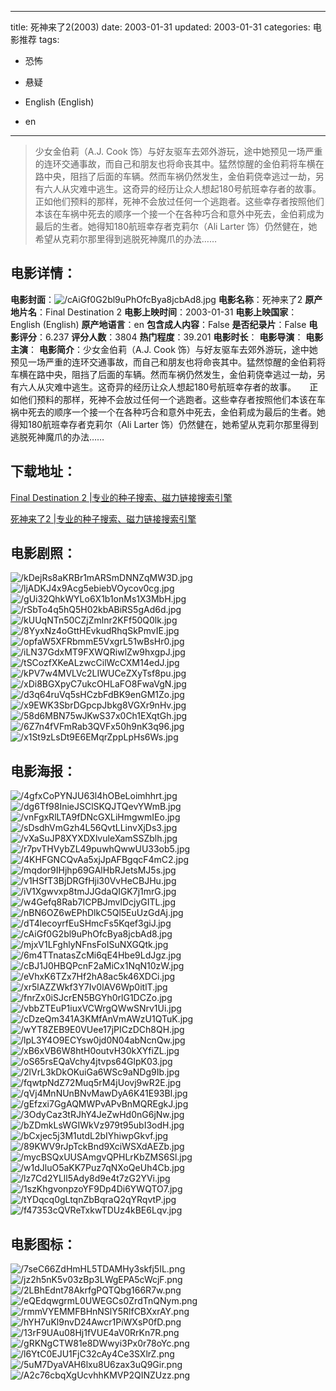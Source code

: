 
---
title: 死神来了2(2003)
date: 2003-01-31
updated: 2003-01-31
categories: 电影推荐
tags:
- 恐怖
- 悬疑

- English (English)
- en
---


> 少女金伯莉（A.J. Cook 饰）与好友驱车去郊外游玩，途中她预见一场严重的连环交通事故，而自己和朋友也将命丧其中。猛然惊醒的金伯莉将车横在路中央，阻挡了后面的车辆。然而车祸仍然发生，金伯莉侥幸逃过一劫，另有六人从灾难中逃生。这奇异的经历让众人想起180号航班幸存者的故事。　　正如他们预料的那样，死神不会放过任何一个逃跑者。这些幸存者按照他们本该在车祸中死去的顺序一个接一个在各种巧合和意外中死去，金伯莉成为最后的生者。她得知180航班幸存者克莉尔（Ali Larter 饰）仍然健在，她希望从克莉尔那里得到逃脱死神魔爪的办法……

## **电影详情**：

**电影封面**：<img src="https://image.tmdb.org/t/p/w200/cAiGf0G2bl9uPhOfcBya8jcbAd8.jpg" alt="/cAiGf0G2bl9uPhOfcBya8jcbAd8.jpg" title="/cAiGf0G2bl9uPhOfcBya8jcbAd8.jpg">
**电影名称**：死神来了2
**原产地片名**：Final Destination 2
**电影上映时间**：2003-01-31
**电影上映国家**：English (English)
**原产地语言**：en
**包含成人内容**：False
**是否纪录片**：False
**电影评分**：6.237
**评分人数**：3804
**热门程度**：39.201
**电影时长**：
**电影导演**：
**电影主演**：
**电影简介**：少女金伯莉（A.J. Cook 饰）与好友驱车去郊外游玩，途中她预见一场严重的连环交通事故，而自己和朋友也将命丧其中。猛然惊醒的金伯莉将车横在路中央，阻挡了后面的车辆。然而车祸仍然发生，金伯莉侥幸逃过一劫，另有六人从灾难中逃生。这奇异的经历让众人想起180号航班幸存者的故事。　　正如他们预料的那样，死神不会放过任何一个逃跑者。这些幸存者按照他们本该在车祸中死去的顺序一个接一个在各种巧合和意外中死去，金伯莉成为最后的生者。她得知180航班幸存者克莉尔（Ali Larter 饰）仍然健在，她希望从克莉尔那里得到逃脱死神魔爪的办法……

## **下载地址**：
[Final Destination 2 |专业的种子搜索、磁力链接搜索引擎](https://movie.amd794.com:2083/?search=Final%20Destination%202&ordering=&mode=match_phrase&page_size=10&page=1)

[死神来了2 |专业的种子搜索、磁力链接搜索引擎](https://movie.amd794.com:2083/?search=%E6%AD%BB%E7%A5%9E%E6%9D%A5%E4%BA%862&ordering=&mode=match_phrase&page_size=10&page=1)
 

## **电影剧照**：
<img src="https://image.tmdb.org/t/p/original/kDejRs8aKRBr1mARSmDNNZqMW3D.jpg" alt="/kDejRs8aKRBr1mARSmDNNZqMW3D.jpg" title="/kDejRs8aKRBr1mARSmDNNZqMW3D.jpg"><img src="https://image.tmdb.org/t/p/original/ljADKJ4x9Acg5ebiebVOycov0cg.jpg" alt="/ljADKJ4x9Acg5ebiebVOycov0cg.jpg" title="/ljADKJ4x9Acg5ebiebVOycov0cg.jpg"><img src="https://image.tmdb.org/t/p/original/gUi32QhkWYLo6X1b1onMs1X3MbH.jpg" alt="/gUi32QhkWYLo6X1b1onMs1X3MbH.jpg" title="/gUi32QhkWYLo6X1b1onMs1X3MbH.jpg"><img src="https://image.tmdb.org/t/p/original/rSbTo4q5hQ5H02kbABiRS5gAd6d.jpg" alt="/rSbTo4q5hQ5H02kbABiRS5gAd6d.jpg" title="/rSbTo4q5hQ5H02kbABiRS5gAd6d.jpg"><img src="https://image.tmdb.org/t/p/original/kUUqNTn50CZjZmlnr2KFf50Q0lk.jpg" alt="/kUUqNTn50CZjZmlnr2KFf50Q0lk.jpg" title="/kUUqNTn50CZjZmlnr2KFf50Q0lk.jpg"><img src="https://image.tmdb.org/t/p/original/8YyxNz4oGttHEvkudRhqSkPmvIE.jpg" alt="/8YyxNz4oGttHEvkudRhqSkPmvIE.jpg" title="/8YyxNz4oGttHEvkudRhqSkPmvIE.jpg"><img src="https://image.tmdb.org/t/p/original/opfaW5XFRbmmE5VxgrL51wBsHr0.jpg" alt="/opfaW5XFRbmmE5VxgrL51wBsHr0.jpg" title="/opfaW5XFRbmmE5VxgrL51wBsHr0.jpg"><img src="https://image.tmdb.org/t/p/original/iLN37GdxMT9FXWQRiwlZw9hxgpJ.jpg" alt="/iLN37GdxMT9FXWQRiwlZw9hxgpJ.jpg" title="/iLN37GdxMT9FXWQRiwlZw9hxgpJ.jpg"><img src="https://image.tmdb.org/t/p/original/tSCozfXKeALzwcCilWcCXM14edJ.jpg" alt="/tSCozfXKeALzwcCilWcCXM14edJ.jpg" title="/tSCozfXKeALzwcCilWcCXM14edJ.jpg"><img src="https://image.tmdb.org/t/p/original/kPV7w4MVLVc2LIWUCeZXyTsf8pu.jpg" alt="/kPV7w4MVLVc2LIWUCeZXyTsf8pu.jpg" title="/kPV7w4MVLVc2LIWUCeZXyTsf8pu.jpg"><img src="https://image.tmdb.org/t/p/original/xDi8BGXpyC7ukcOHLaFO8FwaVgN.jpg" alt="/xDi8BGXpyC7ukcOHLaFO8FwaVgN.jpg" title="/xDi8BGXpyC7ukcOHLaFO8FwaVgN.jpg"><img src="https://image.tmdb.org/t/p/original/d3q64ruVq5sHCzbFdBK9enGM1Zo.jpg" alt="/d3q64ruVq5sHCzbFdBK9enGM1Zo.jpg" title="/d3q64ruVq5sHCzbFdBK9enGM1Zo.jpg"><img src="https://image.tmdb.org/t/p/original/x9EWK3SbrDGpcpJbkg8VGXr9nHv.jpg" alt="/x9EWK3SbrDGpcpJbkg8VGXr9nHv.jpg" title="/x9EWK3SbrDGpcpJbkg8VGXr9nHv.jpg"><img src="https://image.tmdb.org/t/p/original/58d6MBN75wJKwS37x0Ch1EXqtGh.jpg" alt="/58d6MBN75wJKwS37x0Ch1EXqtGh.jpg" title="/58d6MBN75wJKwS37x0Ch1EXqtGh.jpg"><img src="https://image.tmdb.org/t/p/original/6Z7n4fVFmRab3QVFx50h9nK3q96.jpg" alt="/6Z7n4fVFmRab3QVFx50h9nK3q96.jpg" title="/6Z7n4fVFmRab3QVFx50h9nK3q96.jpg"><img src="https://image.tmdb.org/t/p/original/x1St9zLsDt9E6EMqrZppLpHs6Ws.jpg" alt="/x1St9zLsDt9E6EMqrZppLpHs6Ws.jpg" title="/x1St9zLsDt9E6EMqrZppLpHs6Ws.jpg">

## **电影海报**：
<img src="https://image.tmdb.org/t/p/original/4gfxCoPYNJU63l4hOBeLoimhhrt.jpg" alt="/4gfxCoPYNJU63l4hOBeLoimhhrt.jpg" title="/4gfxCoPYNJU63l4hOBeLoimhhrt.jpg"><img src="https://image.tmdb.org/t/p/original/dg6Tf98InieJSClSKQJTQevYWmB.jpg" alt="/dg6Tf98InieJSClSKQJTQevYWmB.jpg" title="/dg6Tf98InieJSClSKQJTQevYWmB.jpg"><img src="https://image.tmdb.org/t/p/original/vnFgxRlLTA9fDNcGXLiHmgwmIEo.jpg" alt="/vnFgxRlLTA9fDNcGXLiHmgwmIEo.jpg" title="/vnFgxRlLTA9fDNcGXLiHmgwmIEo.jpg"><img src="https://image.tmdb.org/t/p/original/sDsdhVmGzh4L56QvtLLinvXjDs3.jpg" alt="/sDsdhVmGzh4L56QvtLLinvXjDs3.jpg" title="/sDsdhVmGzh4L56QvtLLinvXjDs3.jpg"><img src="https://image.tmdb.org/t/p/original/vXaSuJP8XYXDXlvuleXamSSZblh.jpg" alt="/vXaSuJP8XYXDXlvuleXamSSZblh.jpg" title="/vXaSuJP8XYXDXlvuleXamSSZblh.jpg"><img src="https://image.tmdb.org/t/p/original/r7pvTHVybZL49puwhQwwUU33ob5.jpg" alt="/r7pvTHVybZL49puwhQwwUU33ob5.jpg" title="/r7pvTHVybZL49puwhQwwUU33ob5.jpg"><img src="https://image.tmdb.org/t/p/original/4KHFGNCQvAa5xjJpAFBgqcF4mC2.jpg" alt="/4KHFGNCQvAa5xjJpAFBgqcF4mC2.jpg" title="/4KHFGNCQvAa5xjJpAFBgqcF4mC2.jpg"><img src="https://image.tmdb.org/t/p/original/mqdor9IHjhp69GAlHbRJetsMJ5s.jpg" alt="/mqdor9IHjhp69GAlHbRJetsMJ5s.jpg" title="/mqdor9IHjhp69GAlHbRJetsMJ5s.jpg"><img src="https://image.tmdb.org/t/p/original/v1HSfT3BjDRGfHji30VvHeCBJHu.jpg" alt="/v1HSfT3BjDRGfHji30VvHeCBJHu.jpg" title="/v1HSfT3BjDRGfHji30VvHeCBJHu.jpg"><img src="https://image.tmdb.org/t/p/original/iV1Xgwvxp8tmJJGdaQIGK7j1mrG.jpg" alt="/iV1Xgwvxp8tmJJGdaQIGK7j1mrG.jpg" title="/iV1Xgwvxp8tmJJGdaQIGK7j1mrG.jpg"><img src="https://image.tmdb.org/t/p/original/w4Gefq8Rab7ICPBJmvlDcjyGITL.jpg" alt="/w4Gefq8Rab7ICPBJmvlDcjyGITL.jpg" title="/w4Gefq8Rab7ICPBJmvlDcjyGITL.jpg"><img src="https://image.tmdb.org/t/p/original/nBN6OZ6wEPhDlkC5Ql5EuUzGdAj.jpg" alt="/nBN6OZ6wEPhDlkC5Ql5EuUzGdAj.jpg" title="/nBN6OZ6wEPhDlkC5Ql5EuUzGdAj.jpg"><img src="https://image.tmdb.org/t/p/original/dT4lecoyrfEuSHmcFs5Kqef3giJ.jpg" alt="/dT4lecoyrfEuSHmcFs5Kqef3giJ.jpg" title="/dT4lecoyrfEuSHmcFs5Kqef3giJ.jpg"><img src="https://image.tmdb.org/t/p/original/cAiGf0G2bl9uPhOfcBya8jcbAd8.jpg" alt="/cAiGf0G2bl9uPhOfcBya8jcbAd8.jpg" title="/cAiGf0G2bl9uPhOfcBya8jcbAd8.jpg"><img src="https://image.tmdb.org/t/p/original/mjxV1LFghlyNFnsFoISuNXGQtk.jpg" alt="/mjxV1LFghlyNFnsFoISuNXGQtk.jpg" title="/mjxV1LFghlyNFnsFoISuNXGQtk.jpg"><img src="https://image.tmdb.org/t/p/original/6m4TTnatasZcMi6qE4Hbe9LdJgz.jpg" alt="/6m4TTnatasZcMi6qE4Hbe9LdJgz.jpg" title="/6m4TTnatasZcMi6qE4Hbe9LdJgz.jpg"><img src="https://image.tmdb.org/t/p/original/cBJ1J0HBQPcnF2aMiCx1NqN10zW.jpg" alt="/cBJ1J0HBQPcnF2aMiCx1NqN10zW.jpg" title="/cBJ1J0HBQPcnF2aMiCx1NqN10zW.jpg"><img src="https://image.tmdb.org/t/p/original/eVhxK6TZx7Hf2hA8ac5k46XDCi.jpg" alt="/eVhxK6TZx7Hf2hA8ac5k46XDCi.jpg" title="/eVhxK6TZx7Hf2hA8ac5k46XDCi.jpg"><img src="https://image.tmdb.org/t/p/original/xr5lAZZWkf3Y7Iv0lAV6Wp0itlT.jpg" alt="/xr5lAZZWkf3Y7Iv0lAV6Wp0itlT.jpg" title="/xr5lAZZWkf3Y7Iv0lAV6Wp0itlT.jpg"><img src="https://image.tmdb.org/t/p/original/fnrZx0iSJcrEN5BGYh0rlG1DCZo.jpg" alt="/fnrZx0iSJcrEN5BGYh0rlG1DCZo.jpg" title="/fnrZx0iSJcrEN5BGYh0rlG1DCZo.jpg"><img src="https://image.tmdb.org/t/p/original/vbbZTEuP1iuxVCWrgQWwSNrv1Ui.jpg" alt="/vbbZTEuP1iuxVCWrgQWwSNrv1Ui.jpg" title="/vbbZTEuP1iuxVCWrgQWwSNrv1Ui.jpg"><img src="https://image.tmdb.org/t/p/original/cDzeQm341A3KMfAnVmAWzU1QTuK.jpg" alt="/cDzeQm341A3KMfAnVmAWzU1QTuK.jpg" title="/cDzeQm341A3KMfAnVmAWzU1QTuK.jpg"><img src="https://image.tmdb.org/t/p/original/wYT8ZEB9E0VUee17jPICzDCh8QH.jpg" alt="/wYT8ZEB9E0VUee17jPICzDCh8QH.jpg" title="/wYT8ZEB9E0VUee17jPICzDCh8QH.jpg"><img src="https://image.tmdb.org/t/p/original/lpL3Y4O9ECYsw0jd0N04abNcnQw.jpg" alt="/lpL3Y4O9ECYsw0jd0N04abNcnQw.jpg" title="/lpL3Y4O9ECYsw0jd0N04abNcnQw.jpg"><img src="https://image.tmdb.org/t/p/original/xB6xVB6W8htH0outvH30kXYfiZL.jpg" alt="/xB6xVB6W8htH0outvH30kXYfiZL.jpg" title="/xB6xVB6W8htH0outvH30kXYfiZL.jpg"><img src="https://image.tmdb.org/t/p/original/oS65rsEQaVchy4jtvps64GlpK03.jpg" alt="/oS65rsEQaVchy4jtvps64GlpK03.jpg" title="/oS65rsEQaVchy4jtvps64GlpK03.jpg"><img src="https://image.tmdb.org/t/p/original/2lVrL3kDkOKuiGa6WSc9aNDg9Ib.jpg" alt="/2lVrL3kDkOKuiGa6WSc9aNDg9Ib.jpg" title="/2lVrL3kDkOKuiGa6WSc9aNDg9Ib.jpg"><img src="https://image.tmdb.org/t/p/original/fqwtpNdZ72Muq5rM4jUovj9wR2E.jpg" alt="/fqwtpNdZ72Muq5rM4jUovj9wR2E.jpg" title="/fqwtpNdZ72Muq5rM4jUovj9wR2E.jpg"><img src="https://image.tmdb.org/t/p/original/qVj4MnNUnBNvMawDyA6K41E93Bl.jpg" alt="/qVj4MnNUnBNvMawDyA6K41E93Bl.jpg" title="/qVj4MnNUnBNvMawDyA6K41E93Bl.jpg"><img src="https://image.tmdb.org/t/p/original/gEfzxi7GgAQMWPvAPvBnMQREgkJ.jpg" alt="/gEfzxi7GgAQMWPvAPvBnMQREgkJ.jpg" title="/gEfzxi7GgAQMWPvAPvBnMQREgkJ.jpg"><img src="https://image.tmdb.org/t/p/original/3OdyCaz3tRJhY4JeZwHd0nG6jNw.jpg" alt="/3OdyCaz3tRJhY4JeZwHd0nG6jNw.jpg" title="/3OdyCaz3tRJhY4JeZwHd0nG6jNw.jpg"><img src="https://image.tmdb.org/t/p/original/bZDmkLsWGIWkVz979t95ubI3odH.jpg" alt="/bZDmkLsWGIWkVz979t95ubI3odH.jpg" title="/bZDmkLsWGIWkVz979t95ubI3odH.jpg"><img src="https://image.tmdb.org/t/p/original/bCxjec5j3M1utdL2bIYhiwpGkvf.jpg" alt="/bCxjec5j3M1utdL2bIYhiwpGkvf.jpg" title="/bCxjec5j3M1utdL2bIYhiwpGkvf.jpg"><img src="https://image.tmdb.org/t/p/original/89KWV9rJpTckBnd9XciWSXdAEZb.jpg" alt="/89KWV9rJpTckBnd9XciWSXdAEZb.jpg" title="/89KWV9rJpTckBnd9XciWSXdAEZb.jpg"><img src="https://image.tmdb.org/t/p/original/mycBSQxUUSAmgvQPHLrKbZMS6Sl.jpg" alt="/mycBSQxUUSAmgvQPHLrKbZMS6Sl.jpg" title="/mycBSQxUUSAmgvQPHLrKbZMS6Sl.jpg"><img src="https://image.tmdb.org/t/p/original/w1dJluO5aKK7Puz7qNXoQeUh4Cb.jpg" alt="/w1dJluO5aKK7Puz7qNXoQeUh4Cb.jpg" title="/w1dJluO5aKK7Puz7qNXoQeUh4Cb.jpg"><img src="https://image.tmdb.org/t/p/original/lz7Cd2YLll5Ady8d9e4t7zG2YVi.jpg" alt="/lz7Cd2YLll5Ady8d9e4t7zG2YVi.jpg" title="/lz7Cd2YLll5Ady8d9e4t7zG2YVi.jpg"><img src="https://image.tmdb.org/t/p/original/1szKhgvonpzoYF9Dp4Di6YWQTO7.jpg" alt="/1szKhgvonpzoYF9Dp4Di6YWQTO7.jpg" title="/1szKhgvonpzoYF9Dp4Di6YWQTO7.jpg"><img src="https://image.tmdb.org/t/p/original/tYDqcq0gLtqnZbBqraQ2qYRqvtP.jpg" alt="/tYDqcq0gLtqnZbBqraQ2qYRqvtP.jpg" title="/tYDqcq0gLtqnZbBqraQ2qYRqvtP.jpg"><img src="https://image.tmdb.org/t/p/original/f47353cQVReTxkwTDUz4kBE6Lqv.jpg" alt="/f47353cQVReTxkwTDUz4kBE6Lqv.jpg" title="/f47353cQVReTxkwTDUz4kBE6Lqv.jpg">

## **电影图标**：
<img src="https://image.tmdb.org/t/p/original/7seC66ZdHmHL5TDAMHy3skfj5IL.png" alt="/7seC66ZdHmHL5TDAMHy3skfj5IL.png" title="/7seC66ZdHmHL5TDAMHy3skfj5IL.png"><img src="https://image.tmdb.org/t/p/original/jz2h5nK5v03zBp3LWgEPA5cWcjF.png" alt="/jz2h5nK5v03zBp3LWgEPA5cWcjF.png" title="/jz2h5nK5v03zBp3LWgEPA5cWcjF.png"><img src="https://image.tmdb.org/t/p/original/2LBhEdnt78AkrfgPQTQbg166R7w.png" alt="/2LBhEdnt78AkrfgPQTQbg166R7w.png" title="/2LBhEdnt78AkrfgPQTQbg166R7w.png"><img src="https://image.tmdb.org/t/p/original/eQEdqwgrmL0UWEGCs0ZrdTnQNym.png" alt="/eQEdqwgrmL0UWEGCs0ZrdTnQNym.png" title="/eQEdqwgrmL0UWEGCs0ZrdTnQNym.png"><img src="https://image.tmdb.org/t/p/original/rmmVYEMMFBHnNSlY5RlfCBXxrAY.png" alt="/rmmVYEMMFBHnNSlY5RlfCBXxrAY.png" title="/rmmVYEMMFBHnNSlY5RlfCBXxrAY.png"><img src="https://image.tmdb.org/t/p/original/hYH7uKl9nvD24Awcr1PiWXsP0fD.png" alt="/hYH7uKl9nvD24Awcr1PiWXsP0fD.png" title="/hYH7uKl9nvD24Awcr1PiWXsP0fD.png"><img src="https://image.tmdb.org/t/p/original/13rF9UAu08Hj1fVUE4aV0RrKn7R.png" alt="/13rF9UAu08Hj1fVUE4aV0RrKn7R.png" title="/13rF9UAu08Hj1fVUE4aV0RrKn7R.png"><img src="https://image.tmdb.org/t/p/original/gRKNgCTW81e8DWwyi3Px0r78oYc.png" alt="/gRKNgCTW81e8DWwyi3Px0r78oYc.png" title="/gRKNgCTW81e8DWwyi3Px0r78oYc.png"><img src="https://image.tmdb.org/t/p/original/l6YtC0EJU1FjC32cAy4Ce3SXlrZ.png" alt="/l6YtC0EJU1FjC32cAy4Ce3SXlrZ.png" title="/l6YtC0EJU1FjC32cAy4Ce3SXlrZ.png"><img src="https://image.tmdb.org/t/p/original/5uM7DyaVAH6lxu8U6zax3uQ9Gir.png" alt="/5uM7DyaVAH6lxu8U6zax3uQ9Gir.png" title="/5uM7DyaVAH6lxu8U6zax3uQ9Gir.png"><img src="https://image.tmdb.org/t/p/original/A2c76cbqXgUcvhhKMVP2QINZUzz.png" alt="/A2c76cbqXgUcvhhKMVP2QINZUzz.png" title="/A2c76cbqXgUcvhhKMVP2QINZUzz.png">
